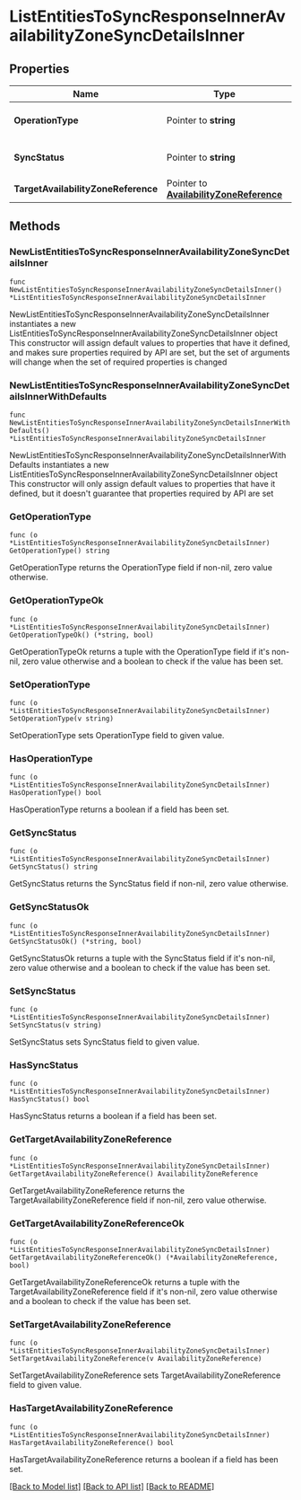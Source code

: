 # ListEntitiesToSyncResponseInnerAvailabilityZoneSyncDetailsInner

## Properties

Name | Type | Description | Notes
------------ | ------------- | ------------- | -------------
**OperationType** | Pointer to **string** | Type of the sync operation | [optional] 
**SyncStatus** | Pointer to **string** | Sync state of the entity. | [optional] 
**TargetAvailabilityZoneReference** | Pointer to [**AvailabilityZoneReference**](AvailabilityZoneReference.md) |  | [optional] 

## Methods

### NewListEntitiesToSyncResponseInnerAvailabilityZoneSyncDetailsInner

`func NewListEntitiesToSyncResponseInnerAvailabilityZoneSyncDetailsInner() *ListEntitiesToSyncResponseInnerAvailabilityZoneSyncDetailsInner`

NewListEntitiesToSyncResponseInnerAvailabilityZoneSyncDetailsInner instantiates a new ListEntitiesToSyncResponseInnerAvailabilityZoneSyncDetailsInner object
This constructor will assign default values to properties that have it defined,
and makes sure properties required by API are set, but the set of arguments
will change when the set of required properties is changed

### NewListEntitiesToSyncResponseInnerAvailabilityZoneSyncDetailsInnerWithDefaults

`func NewListEntitiesToSyncResponseInnerAvailabilityZoneSyncDetailsInnerWithDefaults() *ListEntitiesToSyncResponseInnerAvailabilityZoneSyncDetailsInner`

NewListEntitiesToSyncResponseInnerAvailabilityZoneSyncDetailsInnerWithDefaults instantiates a new ListEntitiesToSyncResponseInnerAvailabilityZoneSyncDetailsInner object
This constructor will only assign default values to properties that have it defined,
but it doesn't guarantee that properties required by API are set

### GetOperationType

`func (o *ListEntitiesToSyncResponseInnerAvailabilityZoneSyncDetailsInner) GetOperationType() string`

GetOperationType returns the OperationType field if non-nil, zero value otherwise.

### GetOperationTypeOk

`func (o *ListEntitiesToSyncResponseInnerAvailabilityZoneSyncDetailsInner) GetOperationTypeOk() (*string, bool)`

GetOperationTypeOk returns a tuple with the OperationType field if it's non-nil, zero value otherwise
and a boolean to check if the value has been set.

### SetOperationType

`func (o *ListEntitiesToSyncResponseInnerAvailabilityZoneSyncDetailsInner) SetOperationType(v string)`

SetOperationType sets OperationType field to given value.

### HasOperationType

`func (o *ListEntitiesToSyncResponseInnerAvailabilityZoneSyncDetailsInner) HasOperationType() bool`

HasOperationType returns a boolean if a field has been set.

### GetSyncStatus

`func (o *ListEntitiesToSyncResponseInnerAvailabilityZoneSyncDetailsInner) GetSyncStatus() string`

GetSyncStatus returns the SyncStatus field if non-nil, zero value otherwise.

### GetSyncStatusOk

`func (o *ListEntitiesToSyncResponseInnerAvailabilityZoneSyncDetailsInner) GetSyncStatusOk() (*string, bool)`

GetSyncStatusOk returns a tuple with the SyncStatus field if it's non-nil, zero value otherwise
and a boolean to check if the value has been set.

### SetSyncStatus

`func (o *ListEntitiesToSyncResponseInnerAvailabilityZoneSyncDetailsInner) SetSyncStatus(v string)`

SetSyncStatus sets SyncStatus field to given value.

### HasSyncStatus

`func (o *ListEntitiesToSyncResponseInnerAvailabilityZoneSyncDetailsInner) HasSyncStatus() bool`

HasSyncStatus returns a boolean if a field has been set.

### GetTargetAvailabilityZoneReference

`func (o *ListEntitiesToSyncResponseInnerAvailabilityZoneSyncDetailsInner) GetTargetAvailabilityZoneReference() AvailabilityZoneReference`

GetTargetAvailabilityZoneReference returns the TargetAvailabilityZoneReference field if non-nil, zero value otherwise.

### GetTargetAvailabilityZoneReferenceOk

`func (o *ListEntitiesToSyncResponseInnerAvailabilityZoneSyncDetailsInner) GetTargetAvailabilityZoneReferenceOk() (*AvailabilityZoneReference, bool)`

GetTargetAvailabilityZoneReferenceOk returns a tuple with the TargetAvailabilityZoneReference field if it's non-nil, zero value otherwise
and a boolean to check if the value has been set.

### SetTargetAvailabilityZoneReference

`func (o *ListEntitiesToSyncResponseInnerAvailabilityZoneSyncDetailsInner) SetTargetAvailabilityZoneReference(v AvailabilityZoneReference)`

SetTargetAvailabilityZoneReference sets TargetAvailabilityZoneReference field to given value.

### HasTargetAvailabilityZoneReference

`func (o *ListEntitiesToSyncResponseInnerAvailabilityZoneSyncDetailsInner) HasTargetAvailabilityZoneReference() bool`

HasTargetAvailabilityZoneReference returns a boolean if a field has been set.


[[Back to Model list]](../README.md#documentation-for-models) [[Back to API list]](../README.md#documentation-for-api-endpoints) [[Back to README]](../README.md)


